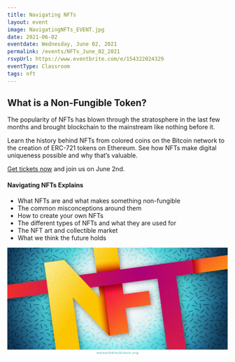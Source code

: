 ```yaml
---
title: Navigating NFTs
layout: event
image: NavigatingNFTs_EVENT.jpg
date: 2021-06-02
eventdate: Wednesday, June 02, 2021
permalink: /events/NFTs_June_02_2021
rsvpUrl: https://www.eventbrite.com/e/154322024329
eventType: Classroom
tags: nft
---
```

<h2>What is a Non-Fungible Token?</h2>
<span>The popularity of NFTs has blown through the stratosphere in the last few months and brought blockchain to the mainstream like nothing before it.</span>
  
<span>Learn the history behind NFTs from colored coins on the Bitcoin network to the creation of ERC-721 tokens on Ethereum. See how NFTs make digital uniqueness possible and why that’s valuable.</span>
  
<span> <a href="https://www.eventbrite.com/e/154322024329">Get tickets now</a> and join us on June 2nd.</span>

<h4>Navigating NFTs Explains</h4>
  <ul>
        <li>What NFTs are and what makes something non-fungible</li>
        <li>The common misconceptions around them</li>
        <li>How to create your own NFTs</li>
        <li>The different types of NFTs and what they are used for</li>
        <li>The NFT art and collectible market</li>
        <li>What we think the future holds</li>
  </ul>

<img src="/assets/img/WhatIsAnNFT.jpg" alt="Letters N, sF, and T merged together" title="What is an NFT">
